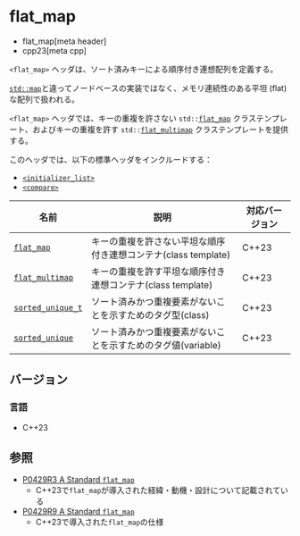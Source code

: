 # flat_map
* flat_map[meta header]
* cpp23[meta cpp]

`<flat_map>` ヘッダは、ソート済みキーによる順序付き連想配列を定義する。

[`std::map`](/reference/map/map.md)と違ってノードベースの実装ではなく、メモリ連続性のある平坦 (flat) な配列で扱われる。

`<flat_map>` ヘッダでは、キーの重複を許さない `std::`[`flat_map`](flat_map/flat_map.md) クラステンプレート、およびキーの重複を許す `std::`[`flat_multimap`](flat_map/flat_multimap.md.nolink) クラステンプレートを提供する。

このヘッダでは、以下の標準ヘッダをインクルードする：

- [`<initializer_list>`](initializer_list.md)
- [`<compare>`](compare.md)


| 名前 | 説明 | 対応バージョン |
|----------------------------------------------|--------------------------------------------------------|-------|
| [`flat_map`](flat_map/flat_map.md)           | キーの重複を許さない平坦な順序付き連想コンテナ(class template) | C++23 |
| [`flat_multimap`](flat_map/flat_multimap.md.nolink) | キーの重複を許す平坦な順序付き連想コンテナ(class template) | C++23 |
| [`sorted_unique_t`](flat_map/sorted_unique_t.md) | ソート済みかつ重複要素がないことを示すためのタグ型(class) | C++23 |
| [`sorted_unique`](flat_map/sorted_unique_t.md) | ソート済みかつ重複要素がないことを示すためのタグ値(variable) | C++23 |


## バージョン
### 言語
- C++23


## 参照
- [P0429R3 A Standard `flat_map`](https://www.open-std.org/jtc1/sc22/wg21/docs/papers/2017/p0429r3.pdf)
    - C++23で`flat_map`が導入された経緯・動機・設計について記載されている
- [P0429R9 A Standard `flat_map`](https://www.open-std.org/jtc1/sc22/wg21/docs/papers/2022/p0429r9.pdf)
    - C++23で導入された`flat_map`の仕様
